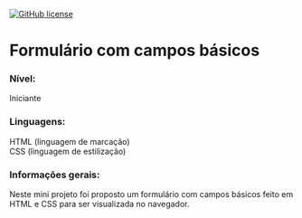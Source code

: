 <a href="https://github.com/tisamira/camposformulario.html.css/blob/master/LICENSE"><img alt="GitHub license" src="https://img.shields.io/github/license/tisamira/camposformulario.html.css"></a>

# Formulário com campos básicos 

### Nível:
Iniciante

### Linguagens:
HTML (linguagem de marcação)
<br> CSS (linguagem de estilização)<br>

### Informações gerais:
Neste mini projeto foi proposto um formulário com campos básicos feito em HTML e CSS para ser visualizada no navegador.
